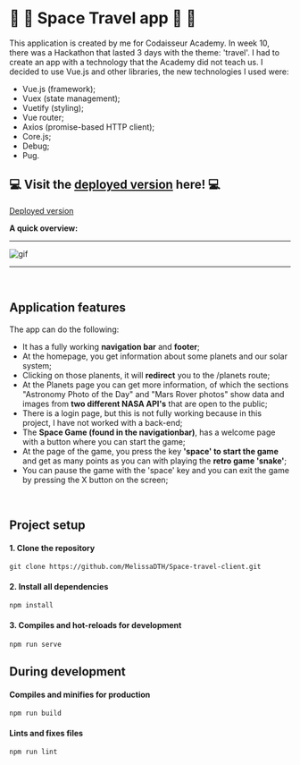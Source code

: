 # :rocket: :space_invader: Space Travel app :rocket: :space_invader:

This application is created by me for Codaisseur Academy. In week 10, there was a Hackathon that lasted 3 days with the theme: 'travel'. I had to create an app with a technology that the Academy did not teach us. I decided to use Vue.js and other libraries, the new technologies I used were:

- Vue.js (framework);
- Vuex (state management);
- Vuetify (styling);
- Vue router;
- Axios (promise-based HTTP client);
- Core.js;
- Debug;
- Pug.

## :computer: Visit the [deployed version](https://space-oddity.netlify.com/) here! :computer:
<a href="https://space-oddity.netlify.com/" target="_blank">Deployed version</a>

**A quick overview:**

  <hr />

  ![gif](./src/GIF/space-travel.gif)

  <hr />
<br />

## Application features

The app can do the following:

- It has a fully working **navigation bar** and **footer**;
- At the homepage, you get information about some planets and our solar system;
- Clicking on those planents, it will **redirect** you to the /planets route;
- At the Planets page you can get more information, of which the sections "Astronomy Photo of the Day" and "Mars Rover photos" show data and images from **two different NASA API's** that are open to the public;
- There is a login page, but this is not fully working because in this project, I have not worked with a back-end;
- The **Space Game (found in the navigationbar)**, has a welcome page with a button where you can start the game;
- At the page of the game, you press the key **'space' to start the game** and get as many points as you can with playing the **retro game 'snake'**;
- You can pause the game with the 'space' key and you can exit the game by pressing the X button on the screen;

 <br />

## Project setup

#### 1. Clone the repository

```
git clone https://github.com/MelissaDTH/Space-travel-client.git
```

#### 2. Install all dependencies

```
npm install
```

#### 3. Compiles and hot-reloads for development

```
npm run serve
```


## During development

#### Compiles and minifies for production

```
npm run build
```

#### Lints and fixes files

```
npm run lint
```
